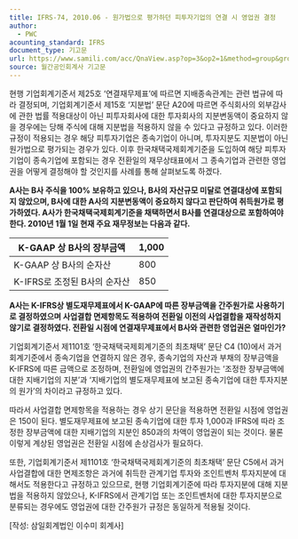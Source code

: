 ```yaml
---
title: IFRS-74, 2010.06 - 원가법으로 평가하던 피투자기업의 연결 시 영업권 결정
author:
  - PWC
acounting_standard: IFRS
document_type: 기고문
url: https://www.samili.com/acc/QnaView.asp?op=3&op2=1&method=group&group=2086-15;1&orgcode=0&searchword=&page=29&code=IFRS%2D74%3A201006
source: 월간공인회계사 기고문
---
```

현행 기업회계기준서 제25호 ‘연결재무제표’에 따르면 지배종속관계는 관련 법규에 따라 결정되며, 기업회계기준서 제15호 ‘지분법’ 문단 A20에 따르면 주식회사의 외부감사에 관한 법률 적용대상이 아닌 피투자회사에 대한 투자회사의 지분변동액이 중요하지 않을 경우에는 당해 주식에 대해 지분법을 적용하지 않을 수 있다고 규정하고 있다. 이러한 규정이 적용되는 경우 해당 피투자기업은 종속기업이 아니며, 투자지분도 지분법이 아닌 원가법으로 평가되는 경우가 있다. 이후 한국채택국제회계기준을 도입하여 해당 피투자기업이 종속기업에 포함되는 경우 전환일의 재무상태표에서 그 종속기업과 관련한 영업권을 어떻게 결정해야 할 것인지를 사례를 통해 살펴보도록 하겠다.

  

**A사는 B사 주식을 100% 보유하고 있으나, B사의 자산규모 미달로 연결대상에 포함되지 않았으며, B사에 대한 A사의 지분변동액이 중요하지 않다고 판단하여 취득원가로 평가하였다. A사가 한국채택국제회계기준을 채택하면서 B사를 연결대상으로 포함하여야 한다. 2010년 1월 1일 현재 주요 재무정보는 다음과 같다.**

| K-GAAP 상 B사의 장부금액 | 1,000 |
| --- | --- |
| K-GAAP 상 B사의 순자산 | 800 |
| K-IFRS로 조정된 B사의 순자산 | 850 |

  

**A사는 K-IFRS상 별도재무제표에서 K-GAAP에 따른 장부금액을 간주원가로 사용하기로 결정하였으며 사업결합 면제항목도 적용하여 전환일 이전의 사업결합을 재작성하지 않기로 결정하였다. 전환일 시점에 연결재무제표에서 B사와 관련한 영업권은 얼마인가?**

  

기업회계기준서 제1101호 ‘한국채택국제회계기준의 최초채택’ 문단 C4 (10)에서 과거 회계기준에서 종속기업을 연결하지 않은 경우, 종속기업의 자산과 부채의 장부금액을 K-IFRS에 따른 금액으로 조정하며, 전환일에 영업권의 간주원가는 ‘조정한 장부금액에 대한 지배기업의 지분’과 ‘지배기업의 별도재무제표에 보고된 종속기업에 대한 투자지분의 원가’의 차이라고 규정하고 있다.

  

따라서 사업결합 면제항목을 적용하는 경우 상기 문단을 적용하면 전환일 시점에 영업권은 150이 된다. 별도재무제표에 보고된 종속기업에 대한 투자 1,000과 IFRS에 따라 조정한 장부금액에 대한 지배기업의 지분인 850과의 차액이 영업권이 되는 것이다. 물론 이렇게 계상된 영업권은 전환일 시점에 손상검사가 필요하다.

  

또한, 기업회계기준서 제1101호 ‘한국채택국제회계기준의 최초채택’ 문단 C5에서 과거 사업결합에 대한 면제조항은 과거에 취득한 관계기업 투자와 조인트벤처 투자지분에 대해서도 적용한다고 규정하고 있으므로, 현행 기업회계기준에 따라 투자지분에 대해 지분법을 적용하지 않았으나, K-IFRS에서 관계기업 또는 조인트벤처에 대한 투자지분으로 분류되는 경우에도 영업권에 대한 간주원가 규정은 동일하게 적용될 것이다.

  

\[작성: 삼일회계법인 이수미 회계사\]